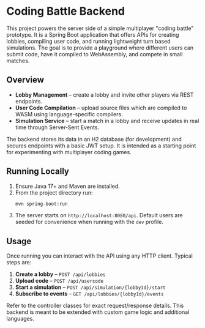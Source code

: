 # Coding Battle Backend

This project powers the server side of a simple multiplayer "coding battle" prototype. It is a Spring Boot application that offers APIs for creating lobbies, compiling user code, and running lightweight turn based simulations. The goal is to provide a playground where different users can submit code, have it compiled to WebAssembly, and compete in small matches.

## Overview

* **Lobby Management** – create a lobby and invite other players via REST endpoints.
* **User Code Compilation** – upload source files which are compiled to WASM using language-specific compilers.
* **Simulation Service** – start a match in a lobby and receive updates in real time through Server‑Sent Events.

The backend stores its data in an H2 database (for development) and secures endpoints with a basic JWT setup. It is intended as a starting point for experimenting with multiplayer coding games.

## Running Locally

1. Ensure Java 17+ and Maven are installed.
2. From the project directory run:
   ```bash
   mvn spring-boot:run
   ```
3. The server starts on `http://localhost:8080/api`. Default users are seeded for convenience when running with the `dev` profile.

## Usage

Once running you can interact with the API using any HTTP client. Typical steps are:

1. **Create a lobby** – `POST /api/lobbies`
2. **Upload code** – `POST /api/usercode`
3. **Start a simulation** – `POST /api/simulation/{lobbyId}/start`
4. **Subscribe to events** – `GET /api/lobbies/{lobbyId}/events`

Refer to the controller classes for exact request/response details. This backend is meant to be extended with custom game logic and additional languages.

